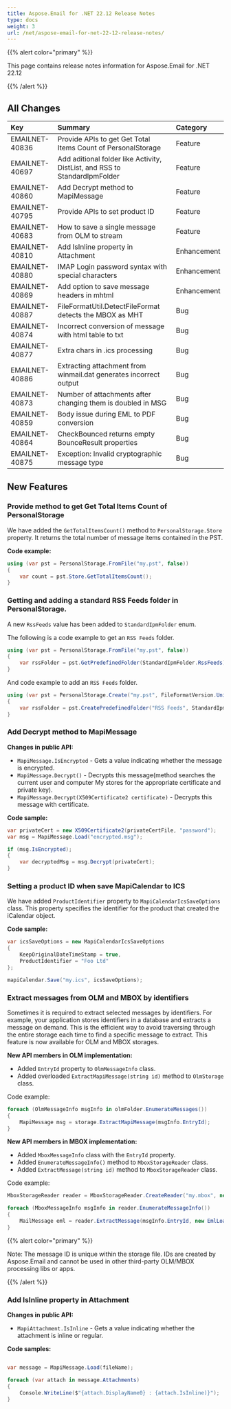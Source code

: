 ```yaml
---
title: Aspose.Email for .NET 22.12 Release Notes
type: docs
weight: 3
url: /net/aspose-email-for-net-22-12-release-notes/
---
```


{{% alert color="primary" %}}

This page contains release notes information for Aspose.Email for .NET 22.12

{{% /alert %}}

## **All Changes**

|**Key**|**Summary**|**Category**|
| :- | :- | :- |
|EMAILNET-40836|Provide APIs to get Get Total Items Count of PersonalStorage|Feature|
|EMAILNET-40697|Add aditional folder like Activity, DistList, and RSS to StandardIpmFolder|Feature|
|EMAILNET-40860|Add Decrypt method to MapiMessage|Feature|
|EMAILNET-40795|Provide APIs to set product ID|Feature|
|EMAILNET-40683|How to save a single message from OLM to stream|Feature|
|EMAILNET-40810|Add IsInline property in Attachment|Enhancement|
|EMAILNET-40880|IMAP Login password syntax with special characters|Enhancement|
|EMAILNET-40869|Add option to save message headers in mhtml|Enhancement|
|EMAILNET-40887|FileFormatUtil.DetectFileFormat detects the MBOX as MHT|Bug|
|EMAILNET-40874|Incorrect conversion of message with html table to txt|Bug|
|EMAILNET-40877|Extra chars in .ics processing|Bug|
|EMAILNET-40886|Extracting attachment from winmail.dat generates incorrect output|Bug|
|EMAILNET-40873|Number of attachments after changing them is doubled in MSG|Bug|
|EMAILNET-40859|Body issue during EML to PDF conversion|Bug|
|EMAILNET-40864|CheckBounced returns empty BounceResult properties|Bug|
|EMAILNET-40875|Exception: Invalid cryptographic message type|Bug|

## **New Features**

### **Provide method to get Get Total Items Count of PersonalStorage**

We have added the `GetTotalItemsCount()` method to `PersonalStorage.Store` property. It returns the total number of message items contained in the PST.

**Code example:**

```csharp
using (var pst = PersonalStorage.FromFile("my.pst", false))
{
    var count = pst.Store.GetTotalItemsCount();
}
```

### **Getting and adding a standard RSS Feeds folder in PersonalStorage.**

A new `RssFeeds` value has been added to `StandardIpmFolder` enum.

The following is a code example to get an `RSS Feeds` folder.

```csharp
using (var pst = PersonalStorage.FromFile("my.pst", false))
{
    var rssFolder = pst.GetPredefinedFolder(StandardIpmFolder.RssFeeds);
}
```

And code example to add an `RSS Feeds` folder.

```csharp
using (var pst = PersonalStorage.Create("my.pst", FileFormatVersion.Unicode))
{
    var rssFolder = pst.CreatePredefinedFolder("RSS Feeds", StandardIpmFolder.RssFeeds);
}
```

### **Add Decrypt method to MapiMessage**

**Changes in public API:**

- `MapiMessage.IsEncrypted` - Gets a value indicating whether the message is encrypted.
- `MapiMessage.Decrypt()` - Decrypts this message(method searches the current user and computer My stores for the appropriate certificate and private key).
- `MapiMessage.Decrypt(X509Certificate2 certificate)` - Decrypts this message with certificate.

**Code sample:**

```csharp
var privateCert = new X509Certificate2(privateCertFile, "password");
var msg = MapiMessage.Load("encrypted.msg");

if (msg.IsEncrypted);
{
    var decryptedMsg = msg.Decrypt(privateCert);
}
```

### **Setting a product ID when save MapiCalendar to ICS**

We have added `ProductIdentifier` property to `MapiCalendarIcsSaveOptions` class. This property specifies the identifier for the product that created the iCalendar object.

**Code sample:**

```csharp
var icsSaveOptions = new MapiCalendarIcsSaveOptions
{
    KeepOriginalDateTimeStamp = true,
    ProductIdentifier = "Foo Ltd"
};

mapiCalendar.Save("my.ics", icsSaveOptions);
```

### Extract messages from OLM and MBOX by identifiers

Sometimes it is required to extract selected messages by identifiers. For example, your application  stores identifiers in a database and extracts a message on demand. This is the efficient way to avoid traversing through the entire storage each time to find a specific message to extract.
This feature is now available for OLM and MBOX storages.

**New API members in OLM implementation:**

- Added `EntryId` property to `OlmMessageInfo` class.
- Added overloaded `ExtractMapiMessage(string id)` method to `OlmStorage` class.

Code example:

```csharp
foreach (OlmMessageInfo msgInfo in olmFolder.EnumerateMessages())
{
    MapiMessage msg = storage.ExtractMapiMessage(msgInfo.EntryId);
}
```

**New API members in MBOX implementation:**

- Added `MboxMessageInfo` class with the `EntryId` property.
- Added `EnumerateMessageInfo()` method to `MboxStorageReader` class.
- Added `ExtractMessage(string id)` method to `MboxStorageReader` class.

Code example:

```csharp
MboxStorageReader reader = MboxStorageReader.CreateReader("my.mbox", new MboxLoadOptions());

foreach (MboxMessageInfo msgInfo in reader.EnumerateMessageInfo())
{
    MailMessage eml = reader.ExtractMessage(msgInfo.EntryId, new EmlLoadOptions());
}
```

{{% alert color="primary" %}}

Note: The message ID is unique within the storage file. IDs are created by Aspose.Email and cannot be used in other third-party OLM/MBOX processing libs or apps.

{{% /alert %}}

### Add IsInline property in Attachment

**Changes in public API:**

- `MapiAttachment.IsInline` - Gets a value indicating whether the attachment is inline or regular.

**Code samples:**

```csharp

var message = MapiMessage.Load(fileName);

foreach (var attach in message.Attachments)
{
    Console.WriteLine($"{attach.DisplayName0} : {attach.IsInline)}");
}
```
